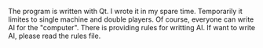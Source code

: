 The program is written with Qt. 
I wrote it in my spare time. 
Temporarily it limites to single machine and double players. 
Of course, everyone can write AI for the "computer". 
There is providing rules for writting AI. 
If want to write AI, please read the rules file.
